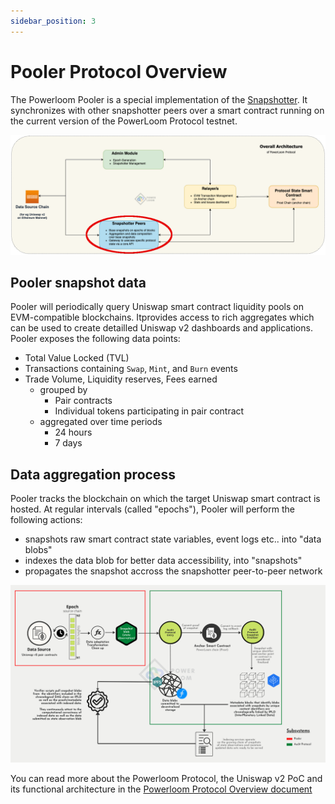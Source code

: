 ```yaml
---
sidebar_position: 3
---
```


# Pooler Protocol Overview



The Powerloom Pooler is a special implementation of the [Snapshotter](https://github.com/PowerLoom/pooler/tree/main). It synchronizes with other snapshotter peers over a smart contract running on the current version of the PowerLoom Protocol testnet.

![Overall Architecture](./where_is_pooler.png)

## Pooler snapshot data

Pooler will periodically query Uniswap smart contract liquidity pools on EVM-compatible blockchains. Itprovides access to rich aggregates which can be used to create detailled Uniswap v2 dashboards and applications.
Pooler exposes the following data points:

- Total Value Locked (TVL)
- Transactions containing `Swap`, `Mint`, and `Burn` events
- Trade Volume, Liquidity reserves, Fees earned
    - grouped by
        - Pair contracts
        - Individual tokens participating in pair contract
    - aggregated over time periods
        - 24 hours
        - 7 days


## Data aggregation process

Pooler tracks the blockchain on which the target Uniswap smart contract is hosted. At regular intervals (called "epochs"), Pooler will perform the following actions:

* snapshots raw smart contract state variables, event logs etc.. into "data blobs"
* indexes the data blob for better data accessibility, into "snapshots"
* propagates the snapshot accross the snapshotter peer-to-peer network


![Pooler workflow](Pooler%20workflow.png)


You can read more about the Powerloom Protocol, the Uniswap v2 PoC and its functional architecture in the [Powerloom Protocol Overview document](https://www.notion.so/powerloom/PowerLoom-Protocol-Overview-c3bf9dd9323541118d46a4d8684565d1#8ad76b8362b341bcaa9b3ae9fe203271)
